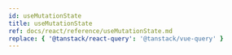 ```yaml
---
id: useMutationState
title: useMutationState
ref: docs/react/reference/useMutationState.md
replace: { '@tanstack/react-query': '@tanstack/vue-query' }
---
```

